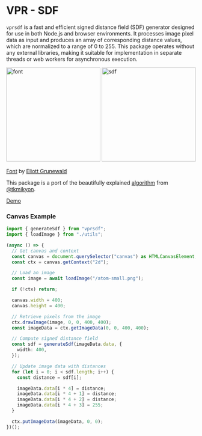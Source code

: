 # VPR - SDF

`vprsdf` is a fast and efficient signed distance field (SDF) generator designed for use in both Node.js and browser environments. It processes image pixel data as input and produces an array of corresponding distance values, which are normalized to a range of 0 to 255. This package operates without any external libraries, making it suitable for implementation in separate threads or web workers for asynchronous execution.

<span>
<img src="https://sdf.vpr-group.ch/KERO-IG4.webp" alt="font" width="250"/>
</span>
<span>
<img src="https://sdf.vpr-group.ch/sdf-KERO-IG4.png" alt="sdf" width="250"/>
</span>

[Font](https://eliottgrunewald.xyz/typefaces/kerozene) by [Eliott Grunewald](https://eliottgrunewald.xyz/)

This package is a port of the beautifully explained [algorithm](https://tkmikyon.medium.com/computing-the-signed-distance-field-a1fa9ba2fc7d) from [@tkmikyon](https://twitter.com/tkmikyon).

[Demo](https://sdf.vpr-group.ch/)

### Canvas Example

```ts
import { generateSdf } from "vprsdf";
import { loadImage } from "./utils";

(async () => {
  // Get canvas and context
  const canvas = document.querySelector("canvas") as HTMLCanvasElement;
  const ctx = canvas.getContext("2d");

  // Load an image
  const image = await loadImage("/atom-small.png");

  if (!ctx) return;

  canvas.width = 400;
  canvas.height = 400;

  // Retrieve pixels from the image
  ctx.drawImage(image, 0, 0, 400, 400);
  const imageData = ctx.getImageData(0, 0, 400, 400);

  // Compute signed distance field
  const sdf = generateSdf(imageData.data, {
    width: 400,
  });

  // Update image data with distances
  for (let i = 0; i < sdf.length; i++) {
    const distance = sdf[i];

    imageData.data[i * 4] = distance;
    imageData.data[i * 4 + 1] = distance;
    imageData.data[i * 4 + 2] = distance;
    imageData.data[i * 4 + 3] = 255;
  }

  ctx.putImageData(imageData, 0, 0);
})();
```
